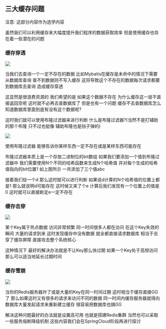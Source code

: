 ## 三大缓存问题
注意: 这部分内容作为选学内容

虽然我们可以利用缓存来大幅度提升我们程序的数据获取效率 但是使用缓存也存在着一些潜在的问题

### 缓存穿透
<img src="https://image.itbaima.cn/markdown/2023/08/14/fSDgVrZj2ozKuPG.png"/>

当我们去查询一个一定不存在的数据 比如Mybatis在缓存是未命中的情况下需要从数据库查询 查不到数据则不写入缓存 这将导致这个不存在的数据每次请求都要到数据库去查询 造成缓存穿透

这显然是很浪费资源的 我们希望的是 如果这个数据不存在 为什么缓存这一层不直接返回空呢 这时就不必再去查数据库了 但是也有一个问题 缓存不去查数据库怎么知道数据库里面到底有没有这个数据呢?

这时我们就可以使用布隆过滤器来进行判断 什么是布隆过滤器?(当然不是打辅助的那个布隆 只不过也挺像 辅助布隆也是挡子弹的)

<img src="https://image.itbaima.cn/markdown/2023/03/06/vWaLugBJMT3zIDC.jpg"/>

使用布隆过滤器 能够告诉你某样东西一定不存在或是某样东西可能存在

布隆过滤器本质上是一个存放二进制位的bit数组 如果我们要添加一个值到布隆过滤器中 我们需要使用N个不同的哈希函数来生成N个哈希值 并对每个生成的哈希值指向的bit位置1 如上图所示 一共添加了三个值abc

接着我们给一个d 那么这时就可以进行判断 如果说d计算的N个哈希值的位置上都是1 那么就说明d可能存在 这时候又来了个e 计算后我们发现有一个位置上的值是0 这时就可以直接断定e一定不存在

### 缓存击穿
<img src="https://image.itbaima.cn/markdown/2023/03/06/6ut3ClgQrWUfKy2.png"/>

某个Key属于热点数据 访问非常频繁 同一时间很多人都在访问 在这个Key失效的瞬间 大量的请求到来 这时发现缓存中没有数据 就全都直接请求数据库 相当于击穿了缓存屏障 直接攻击整个系统核心

这种情况下 最好的解决办法就是不让Key那么快过期 如果一个Key处于高频访问 那么可以适当地延长过期时间

### 缓存雪崩
<img src="https://image.itbaima.cn/markdown/2023/03/06/BwncOXbRU4WFgkV.png"/>

当你的Redis服务器炸了或是大量的Key在同一时间过期 这时相当于缓存直接GG了 那么如果这时又有很多的请求来访问不同的数据
同一时间内缓存服务器就得向数据库大量发起请求来重新建立缓存 很容易把数据库也搞GG

解决这种问题最好的办法就是设置高可用 也就是搭建Redis集群 当然也可以采取一些服务熔断降级机制 这些内容我们会在SpringCloud阶段再进行探讨